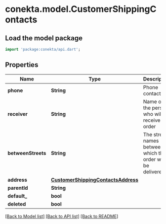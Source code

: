 # conekta.model.CustomerShippingContacts

## Load the model package
```dart
import 'package:conekta/api.dart';
```

## Properties
Name | Type | Description | Notes
------------ | ------------- | ------------- | -------------
**phone** | **String** | Phone contact | [optional] 
**receiver** | **String** | Name of the person who will receive the order | [optional] 
**betweenStreets** | **String** | The street names between which the order will be delivered. | [optional] 
**address** | [**CustomerShippingContactsAddress**](CustomerShippingContactsAddress.md) |  | 
**parentId** | **String** |  | [optional] 
**default_** | **bool** |  | [optional] 
**deleted** | **bool** |  | [optional] 

[[Back to Model list]](../README.md#documentation-for-models) [[Back to API list]](../README.md#documentation-for-api-endpoints) [[Back to README]](../README.md)


